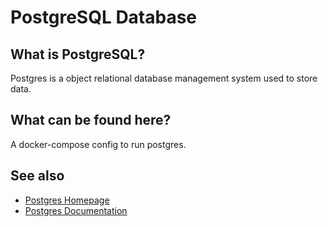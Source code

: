 # PostgreSQL Database

## What is PostgreSQL?
Postgres is a object relational database management system used to store data.

## What can be found here?
A docker-compose config to run postgres.

## See also
* [Postgres Homepage](https://www.postgresql.org/)
* [Postgres Documentation](https://www.postgresql.org/docs/11/index.html)